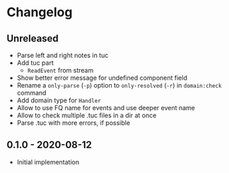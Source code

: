 # Changelog

<!-- There is always Unreleased section on the top. Subsections (Add, Changed, Fix, Removed) should be Add as needed. -->
## Unreleased
- Parse left and right notes in tuc
- Add tuc part
    - `ReadEvent` from stream
- Show better error message for undefined component field
- Rename a `only-parse` (`-p`) option to `only-resolved` (`-r`) in `domain:check` command
- Add domain type for `Handler`
- Allow to use FQ name for events and use deeper event name
- Allow to check multiple .tuc files in a dir at once
- Parse .tuc with more errors, if possible

## 0.1.0 - 2020-08-12
- Initial implementation
